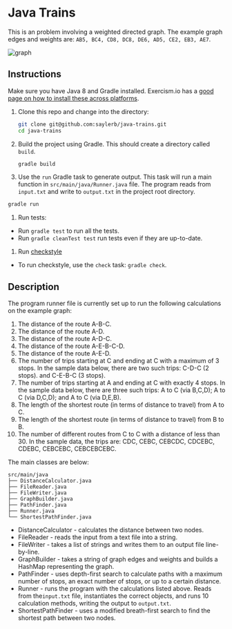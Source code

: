 # Java Trains

This is an problem involving a weighted directed graph. The example graph edges and weights are: `AB5, BC4, CD8, DC8, DE6, AD5, CE2, EB3, AE7`.

![graph](http://i.imgur.com/TMMGXpi.png)

## Instructions

Make sure you have Java 8 and Gradle installed.
Exercism.io has a [good page on how to install these across platforms](http://exercism.io/languages/java/installing).

1. Clone this repo and change into the directory:

    ```sh
    git clone git@github.com:saylerb/java-trains.git
    cd java-trains
    ```

1. Build the project using Gradle. This should create a directory called `build`.

    ```sh
    gradle build
    ```

1. Use the `run` Gradle task to generate output. This task will run a main function in `src/main/java/Runner.java` file. The program reads from `input.txt` and write to `output.txt` in the project root directory.

  ```sh
  gradle run
  ```

1. Run tests:
  * Run `gradle test` to run all the tests.
  * Run `gradle cleanTest test` run tests even if they are up-to-date.

1. Run [checkstyle](http://checkstyle.sourceforge.net/)
  * To run checkstyle, use the `check` task: `gradle check`.

## Description

The program runner file is currently set up to run the following
calculations on the example graph:

1. The distance of the route A-B-C.
2. The distance of the route A-D.
3. The distance of the route A-D-C.
4. The distance of the route A-E-B-C-D.
5. The distance of the route A-E-D.
6. The number of trips starting at C and ending at C with a maximum of 3 stops.
   In the sample data below, there are two such trips:
	C-D-C (2 stops). and C-E-B-C (3 stops).
7. The number of trips starting at A and ending at C with exactly 4 stops.  In
   the sample data below, there are three such trips:
	A to C (via B,C,D); A to C (via D,C,D); and A to C (via D,E,B).
8. The length of the shortest route (in terms of distance to travel) from A to C.
9. The length of the shortest route (in terms of distance to travel) from B to B.
10. The number of different routes from C to C with a distance of less than 30.
	In the sample data, the trips are:
	CDC, CEBC, CEBCDC, CDCEBC, CDEBC, CEBCEBC, CEBCEBCEBC.

The main classes are below:
```
src/main/java
├── DistanceCalculator.java
├── FileReader.java
├── FileWriter.java
├── GraphBuilder.java
├── PathFinder.java
├── Runner.java
└── ShortestPathFinder.java
```
* DistanceCalculator - calculates the distance between two nodes.
* FileReader - reads the input from a text file into a string.
* FileWriter - takes a list of strings and writes them to an output file line-by-line.
* GraphBuilder - takes a string of graph edges and weights and builds a HashMap representing the graph.
* PathFinder - uses depth-first search to calculate paths with a maximum number of stops, an exact number of stops, or up to a certain distance.
* Runner - runs the program with the calculations listed above. Reads from the`input.txt` file, instantiates the correct objects, and runs 10 calculation methods, writing the output to `output.txt`.
* ShortestPathFinder - uses a modified breath-first search to find the shortest path between two nodes.
